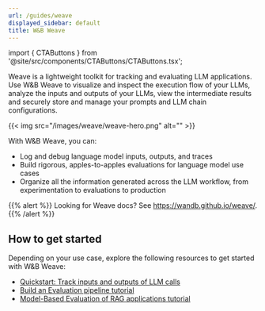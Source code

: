 ```yaml
---
url: /guides/weave
displayed_sidebar: default
title: W&B Weave
---
```

import { CTAButtons } from '@site/src/components/CTAButtons/CTAButtons.tsx';

<CTAButtons colabLink="http://wandb.me/weave_colab"/>

Weave is a lightweight toolkit for tracking and evaluating LLM applications. Use W&B Weave to visualize and inspect the execution flow of your LLMs, analyze the inputs and outputs of your LLMs, view the intermediate results and securely store and manage your prompts and LLM chain configurations.

{{< img src="/images/weave/weave-hero.png" alt="" >}}

With W&B Weave, you can:
* Log and debug language model inputs, outputs, and traces
* Build rigorous, apples-to-apples evaluations for language model use cases
* Organize all the information generated across the LLM workflow, from experimentation to evaluations to production

{{% alert %}}
Looking for Weave docs? See https://wandb.github.io/weave/.
{{% /alert %}}

## How to get started 
Depending on your use case, explore the following resources to get started with W&B Weave:

* [Quickstart: Track inputs and outputs of LLM calls](https://wandb.github.io/weave/quickstart)
* [Build an Evaluation pipeline tutorial](https://wandb.github.io/weave/tutorial-eval)
* [Model-Based Evaluation of RAG applications tutorial](https://wandb.github.io/weave/tutorial-rag)
